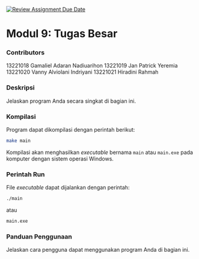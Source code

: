 [![Review Assignment Due Date](https://classroom.github.com/assets/deadline-readme-button-24ddc0f5d75046c5622901739e7c5dd533143b0c8e959d652212380cedb1ea36.svg)](https://classroom.github.com/a/ubkbB4F7)
# Modul 9: Tugas Besar

### Contributors
13221018 Gamaliel Adaran Nadiuarihon
13221019 Jan Patrick Yeremia
13221020 Vanny Alviolani Indriyani
13221021 Hiradini Rahmah

### Deskripsi
Jelaskan program Anda secara singkat di bagian ini.

### Kompilasi
Program dapat dikompilasi dengan perintah berikut:

```bash
make main
```

Kompilasi akan menghasilkan *executable* bernama `main` atau `main.exe` pada komputer dengan sistem operasi Windows.

### Perintah Run
File *executable* dapat dijalankan dengan perintah:

```bash
./main
```

atau

```bash
main.exe
```

### Panduan Penggunaan
Jelaskan cara pengguna dapat menggunakan program Anda di bagian ini.
